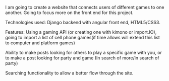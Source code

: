 I am going to create a website that connects users of different games to one another.
Going to focus more on the front end for this project.

Technologies used: Django backend with angular front end, HTML5/CSS3.

Features: 
  Using a gaming API (or creating one with kimono or import.IO), going to import a list of cell phone games(if time allows will extend this list to computer and platform games)

  Ability to make posts looking for others to play a specific game with you, or to make a post looking for party and game (In search of more/in search of party)

  Searching functionality to allow a better flow through the site.
   





